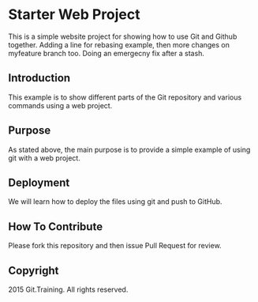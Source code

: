 # Starter Web Project

This is a simple website project for showing how to use Git and Github together. Adding a line for rebasing example, then more changes on myfeature branch too. Doing an emergecny fix after a stash.

## Introduction

This example is to show different parts of the Git repository and various commands using a web project.

## Purpose

As stated above, the main purpose is to provide a simple example of using git with a web project.

## Deployment

We will learn how to deploy the files using git and push to GitHub.
## How To Contribute

Please fork this repository and then issue Pull Request for review.

## Copyright

2015 Git.Training. All rights reserved.
